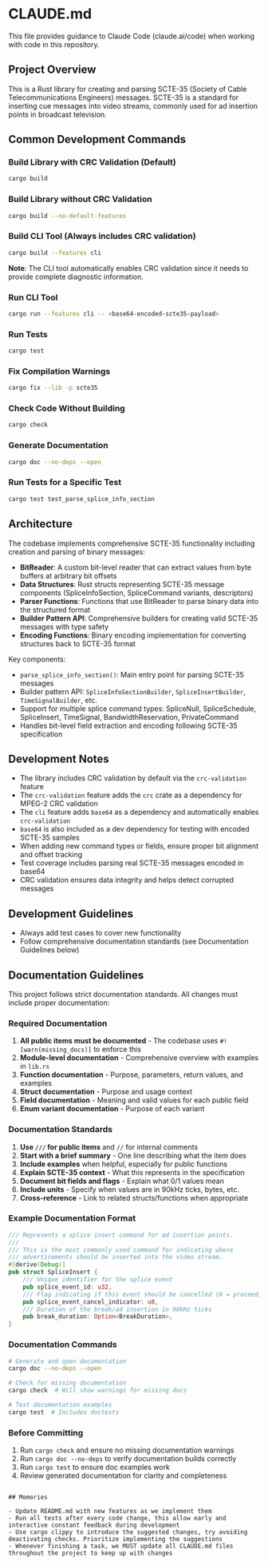 # CLAUDE.md

This file provides guidance to Claude Code (claude.ai/code) when working with code in this repository.

## Project Overview

This is a Rust library for creating and parsing SCTE-35 (Society of Cable Telecommunications Engineers) messages. SCTE-35 is a standard for inserting cue messages into video streams, commonly used for ad insertion points in broadcast television.

## Common Development Commands

### Build Library with CRC Validation (Default)
```bash
cargo build
```

### Build Library without CRC Validation
```bash
cargo build --no-default-features
```

### Build CLI Tool (Always includes CRC validation)
```bash
cargo build --features cli
```

**Note**: The CLI tool automatically enables CRC validation since it needs to provide complete diagnostic information.

### Run CLI Tool
```bash
cargo run --features cli -- <base64-encoded-scte35-payload>
```

### Run Tests
```bash
cargo test
```

### Fix Compilation Warnings
```bash
cargo fix --lib -p scte35
```

### Check Code Without Building
```bash
cargo check
```

### Generate Documentation
```bash
cargo doc --no-deps --open
```

### Run Tests for a Specific Test
```bash
cargo test test_parse_splice_info_section
```

## Architecture

The codebase implements comprehensive SCTE-35 functionality including creation and parsing of binary messages:

- **BitReader**: A custom bit-level reader that can extract values from byte buffers at arbitrary bit offsets
- **Data Structures**: Rust structs representing SCTE-35 message components (SpliceInfoSection, SpliceCommand variants, descriptors)
- **Parser Functions**: Functions that use BitReader to parse binary data into the structured format
- **Builder Pattern API**: Comprehensive builders for creating valid SCTE-35 messages with type safety
- **Encoding Functions**: Binary encoding implementation for converting structures back to SCTE-35 format

Key components:
- `parse_splice_info_section()`: Main entry point for parsing SCTE-35 messages
- Builder pattern API: `SpliceInfoSectionBuilder`, `SpliceInsertBuilder`, `TimeSignalBuilder`, etc.
- Support for multiple splice command types: SpliceNull, SpliceSchedule, SpliceInsert, TimeSignal, BandwidthReservation, PrivateCommand
- Handles bit-level field extraction and encoding following SCTE-35 specification

## Development Notes

- The library includes CRC validation by default via the `crc-validation` feature
- The `crc-validation` feature adds the `crc` crate as a dependency for MPEG-2 CRC validation
- The `cli` feature adds `base64` as a dependency and automatically enables `crc-validation`
- `base64` is also included as a dev dependency for testing with encoded SCTE-35 samples
- When adding new command types or fields, ensure proper bit alignment and offset tracking
- Test coverage includes parsing real SCTE-35 messages encoded in base64
- CRC validation ensures data integrity and helps detect corrupted messages

## Development Guidelines

- Always add test cases to cover new functionality
- Follow comprehensive documentation standards (see Documentation Guidelines below)

## Documentation Guidelines

This project follows strict documentation standards. All changes must include proper documentation:

### Required Documentation

1. **All public items must be documented** - The codebase uses `#![warn(missing_docs)]` to enforce this
2. **Module-level documentation** - Comprehensive overview with examples in `lib.rs`
3. **Function documentation** - Purpose, parameters, return values, and examples
4. **Struct documentation** - Purpose and usage context
5. **Field documentation** - Meaning and valid values for each public field
6. **Enum variant documentation** - Purpose of each variant

### Documentation Standards

1. **Use `///` for public items** and `//` for internal comments
2. **Start with a brief summary** - One line describing what the item does
3. **Include examples** when helpful, especially for public functions
4. **Explain SCTE-35 context** - What this represents in the specification
5. **Document bit fields and flags** - Explain what 0/1 values mean
6. **Include units** - Specify when values are in 90kHz ticks, bytes, etc.
7. **Cross-reference** - Link to related structs/functions when appropriate

### Example Documentation Format

```rust
/// Represents a splice insert command for ad insertion points.
///
/// This is the most commonly used command for indicating where
/// advertisements should be inserted into the video stream.
#[derive(Debug)]
pub struct SpliceInsert {
    /// Unique identifier for the splice event
    pub splice_event_id: u32,
    /// Flag indicating if this event should be cancelled (0 = proceed, 1 = cancel)
    pub splice_event_cancel_indicator: u8,
    /// Duration of the break/ad insertion in 90kHz ticks
    pub break_duration: Option<BreakDuration>,
}
```

### Documentation Commands

```bash
# Generate and open documentation
cargo doc --no-deps --open

# Check for missing documentation
cargo check  # Will show warnings for missing docs

# Test documentation examples
cargo test  # Includes doctests
```

### Before Committing

1. Run `cargo check` and ensure no missing documentation warnings
2. Run `cargo doc --no-deps` to verify documentation builds correctly
3. Run `cargo test` to ensure doc examples work
4. Review generated documentation for clarity and completeness
```

## Memories

- Update README.md with new features as we implement them
- Run all tests after every code change, this allow early and interactive constant feedback during development
- Use cargo clippy to introduce the suggested changes, try avoiding deactivating checks. Prioritize implementing the suggestions
- Whenever finishing a task, we MUST update all CLAUDE.md files throughout the project to keep up with changes